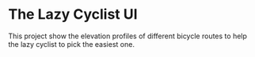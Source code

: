 # The Lazy Cyclist UI
This project show the elevation profiles of different bicycle routes to help the lazy cyclist to pick the easiest one.
